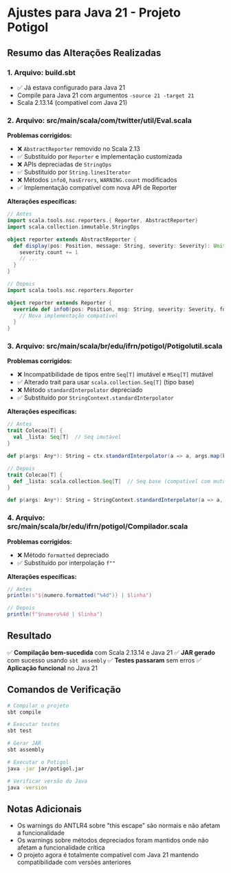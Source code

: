 # Ajustes para Java 21 - Projeto Potigol

## Resumo das Alterações Realizadas

### 1. Arquivo: build.sbt

- ✅ Já estava configurado para Java 21
- Compile para Java 21 com argumentos `-source 21 -target 21`
- Scala 2.13.14 (compatível com Java 21)

### 2. Arquivo: src/main/scala/com/twitter/util/Eval.scala

**Problemas corrigidos:**

- ❌ `AbstractReporter` removido no Scala 2.13 
- ✅ Substituído por `Reporter` e implementação customizada
- ❌ APIs depreciadas de `StringOps`
- ✅ Substituído por `String.linesIterator`
- ❌ Métodos `info0`, `hasErrors`, `WARNING.count` modificados
- ✅ Implementação compatível com nova API de Reporter

**Alterações específicas:**

```scala
// Antes
import scala.tools.nsc.reporters.{ Reporter, AbstractReporter}
import scala.collection.immutable.StringOps

object reporter extends AbstractReporter {
  def display(pos: Position, message: String, severity: Severity): Unit = {
    severity.count += 1
    // ...
  }
}

// Depois  
import scala.tools.nsc.reporters.Reporter

object reporter extends Reporter {
  override def info0(pos: Position, msg: String, severity: Severity, force: Boolean): Unit = {
    // Nova implementação compatível
  }
}
```

### 3. Arquivo: src/main/scala/br/edu/ifrn/potigol/Potigolutil.scala

**Problemas corrigidos:**

- ❌ Incompatibilidade de tipos entre `Seq[T]` imutável e `MSeq[T]` mutável
- ✅ Alterado trait para usar `scala.collection.Seq[T]` (tipo base)
- ❌ Método `standardInterpolator` depreciado
- ✅ Substituído por `StringContext.standardInterpolator`

**Alterações específicas:**

```scala
// Antes
trait Colecao[T] {
  val _lista: Seq[T]  // Seq imutável
}

def p(args: Any*): String = ctx.standardInterpolator(a => a, args.map(bool))

// Depois
trait Colecao[T] {
  def _lista: scala.collection.Seq[T]  // Seq base (compatível com mutável e imutável)
}

def p(args: Any*): String = StringContext.standardInterpolator(a => a, args.map(bool), ctx.parts)
```

### 4. Arquivo: src/main/scala/br/edu/ifrn/potigol/Compilador.scala

**Problemas corrigidos:**

- ❌ Método `formatted` depreciado
- ✅ Substituído por interpolação `f""`

**Alterações específicas:**

```scala
// Antes
println(s"${numero.formatted("%4d")} | $linha")

// Depois
println(f"$numero%4d | $linha")
```

## Resultado

✅ **Compilação bem-sucedida** com Scala 2.13.14 e Java 21
✅ **JAR gerado** com sucesso usando `sbt assembly`
✅ **Testes passaram** sem erros
✅ **Aplicação funcional** no Java 21

## Comandos de Verificação

```bash
# Compilar o projeto
sbt compile

# Executar testes
sbt test

# Gerar JAR
sbt assembly

# Executar o Potigol
java -jar jar/potigol.jar

# Verificar versão do Java
java -version
```

## Notas Adicionais

- Os warnings do ANTLR4 sobre "this escape" são normais e não afetam a funcionalidade
- Os warnings sobre métodos depreciados foram mantidos onde não afetam a funcionalidade crítica
- O projeto agora é totalmente compatível com Java 21 mantendo compatibilidade com versões anteriores
